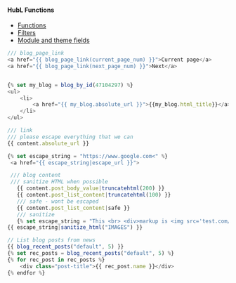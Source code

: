 #### HubL Functions
- [Functions](https://developers.hubspot.com/docs/cms/hubl/functions)
- [Filters](https://developers.hubspot.com/docs/cms/hubl/filters)
- [Module and theme fields](https://developers.hubspot.com/docs/cms/building-blocks/module-theme-fields)


```js
/// blog_page_link
<a href="{{ blog_page_link(current_page_num) }}">Current page</a>
<a href="{{ blog_page_link(next_page_num) }}">Next</a>
```


```js

{% set my_blog = blog_by_id(47104297) %}
<ul>
    <li>
        <a href="{{ my_blog.absolute_url }}">{{my_blog.html_title}}</a>
	</li>
</ul>

```

```js
/// link
/// please escape everything that we can 
{{ content.absolute_url }}

{% set escape_string = "https://www.google.com<" %}
 <a href="{{ escape_string|escape_url }}">

```


```js
 /// blog content
 /// sanitize HTML when possible
   {{ content.post_body_value|truncatehtml(200) }}
   {{ content.post_list_content|truncatehtml(100) }}
   /// safe - wont be escaped
   {{ content.post_list_content|safe }} 
   /// sanitize
   {% set escape_string = "This <br> <div>markup is <img src='test.com/image'> <span>printed</span> as text.</div>" %}
{{ escape_string|sanitize_html("IMAGES") }}
```




```js
// List blog posts from news
{{ blog_recent_posts("default", 5) }}
{% set rec_posts = blog_recent_posts("default", 5) %}
{% for rec_post in rec_posts %}
    <div class="post-title">{{ rec_post.name }}</div>
{% endfor %}

```
